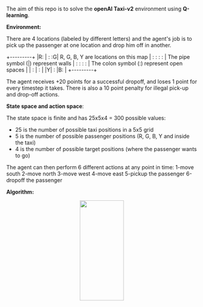 The aim of this repo is to solve the **openAI Taxi-v2** environment using **Q-learning**.

**Environment:**

There are 4 locations (labeled by different letters) and the agent's job is to pick up the passenger at one location and drop him off in another.

+---------+
|R: | : :G|   R, G, B, Y are locations on this map
| : : : : |   The pipe symbol (|) represent walls
| : : : : |   The colon symbol (:) represent open spaces
| | : | : |
|Y| : |B: |
+---------+ 

The agent receives +20 points for a successful dropoff, and loses 1 point for every timestep it takes.
There is also a 10 point penalty for illegal pick-up and drop-off actions.

**State space and action space**:

The state space is finite and has 25x5x4 = 300 possible values:
- 25 is the number of possible taxi positions in a 5x5 grid
- 5 is the number of possible passenger positions (R, G, B, Y and inside the taxi)
- 4 is the number of possible target positions (where the passenger wants to go)

The agent can then perform 6 different actions at any point in time:
1-move south
2-move north
3-move west
4-move east
5-pickup the passenger
6-dropoff the passenger

**Algorithm:**

<p align="center">
  <img width="116" height="264" src="https://cdn-images-1.medium.com/max/1600/1*FJJ9bOOt1cUXkEH6Y0r63g.gif">
</p>
